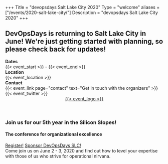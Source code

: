 +++
Title = "devopsdays Salt Lake City 2020"
Type = "welcome"
aliases = ["/events/2020-salt-lake-city/"]
Description = "devopsdays Salt Lake City 2020"
+++

<!-- <div style="text-align:center;">
  {{< event_logo >}}
</div> -->

<h2>DevOpsDays is returning to Salt Lake City in June! We're just getting started with planning, so please check back for updates!</h2>

<div class="row">
    <div class="col-md-6">
        <div class="row">
            <div class="col-md-2"><strong>Dates</strong></div>
            <div class="col-md-8">{{< event_start >}} - {{< event_end >}}</div>
        </div>
        <!-- <div class="row">
            <div class="col-md-2"><strong>Schedule</strong></div>
            <div class="col-md-8">{{< event_link page="schedule" text="View the schedule!" >}}</div>
        </div> -->
        <div class="row">
            <div class="col-md-2"><strong>Location</strong></div>
            <div class="col-md-8">{{< event_location >}}</div>
        </div>
        <!-- <div class="row">
          <div class="col-md-2"><strong>Propose</strong></div>
          <div class="col-md-8">{{< event_link page="propose" text="Propose a talk!" >}}</div>
        </div>-->
        <!--<div class="row">
          <div class="col-md-2"><strong>Register</strong></div>
          <div class="col-md-8">{{< event_link page="registration" text="Register to attend the conference!" >}}</div>
        </div>-->
        <!--<div class = "row">
          <div class = "col-md-2"><strong>Program</strong></div>
          <div class = "col-md-8">View the {{< event_link page="program" text="program." >}}</div>
        </div>-->
        <!-- <div class = "row">
          <div class = "col-md-2"><strong>Speakers</strong></div>
          <div class = "col-md-8">Check out the {{< event_link page="speakers" text="speakers!" >}}</div>
        </div> -->
        <!--<div class="row">
          <div class="col-md-2"><strong>Sponsors</strong></div>
          <div class="col-md-8">{{< event_link page="sponsor" text="Sponsor the summit!" >}}</div>
        </div>-->
        <div class="row">
          <div class="col-md-2"><strong>Contact</strong></div>
          <div class="col-md-8">{{< event_link page="contact" text="Get in touch with the organizers" >}}</div>
        </div>
        <div class="row">
          <div class="col-md-2"></div>
          <div class="col-md-8">{{< event_twitter >}}</div>
        </div>
    </div>
    <div class="col-md-6">
        <div style="text-align:center;">
          <a href="http://slcdevopsdays.org">{{< event_logo >}}</a>
        </div>
    </div>
</div>
<br><br>
<h3>Join us for our 5th year in the Silicon Slopes!</h3>
<h4>The conference for organizational excellence</h4>
<a href="../registration" class="btn btn-info">Register!</a> <a href="../sponsor" class="btn btn-info">Sponsor DevOpsDays SLC!</a><br>
Come join us on June 2 - 3, 2020 and find out how to level your expertise with those of us who strive for operational nirvana.
<br>
<br>
